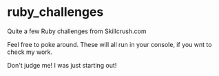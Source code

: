 # ruby_challenges
Quite a few Ruby challenges from Skillcrush.com

Feel free to poke around. These will all run in your console, if you wnt to check my work. 

Don't judge me! I was just starting out!

